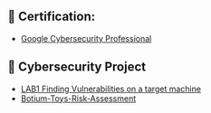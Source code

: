 <h2>📃 Certification:</h2>

- [Google Cybersecurity Professional](https://www.coursera.org/account/accomplishments/professional-cert/3S2KPZ6RQU5B)

<h2>💾 Cybersecurity Project </h2>

- [LAB1 Finding Vulnerabilities on a target machine](https://github.com/supakitboon/Lab-1.git)  
- [Botium-Toys-Risk-Assessment](https://github.com/supakitboon/Botium-Toys-Risk-Assessment)
